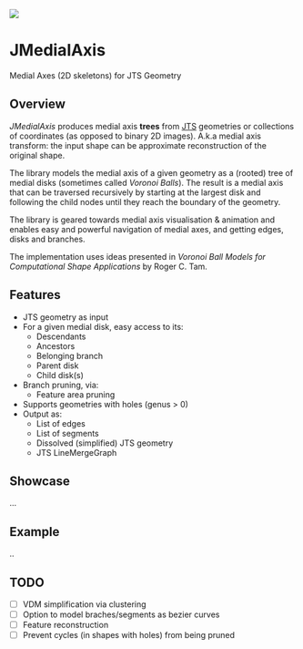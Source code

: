 [![](https://jitpack.io/v/micycle1/JMedialAxis.svg)](https://jitpack.io/#micycle1/JMedialAxis)

# JMedialAxis
Medial Axes (2D skeletons) for JTS Geometry

## Overview

*JMedialAxis* produces medial axis **trees** from [JTS](https://en.wikipedia.org/wiki/JTS_Topology_Suite) geometries or collections of coordinates (as opposed to binary 2D images). A.k.a medial axis transform: the input shape can be approximate reconstruction of the original shape.

The library models the medial axis of a given geometry as a (rooted) tree of medial disks (sometimes called *Voronoi Balls*). The result is a medial axis that can be traversed recursively by starting at the largest disk and following the child nodes until they reach the boundary of the geometry.


The library is geared towards medial axis visualisation & animation and enables easy and powerful navigation of medial axes, and getting edges, disks and branches.

The implementation uses ideas presented in *Voronoi Ball Models for Computational Shape Applications*
by Roger C. Tam.

## Features

* JTS geometry as input
* For a given medial disk, easy access to its:
  * Descendants
  * Ancestors
  * Belonging branch
  * Parent disk
  * Child disk(s)
* Branch pruning, via:
  * Feature area pruning
* Supports geometries with holes (genus > 0)
* Output as:
  * List of edges
  * List of segments
  * Dissolved (simplified) JTS geometry
  * JTS LineMergeGraph

## Showcase
...
## Example
..
## TODO
* [ ] VDM simplification via clustering
* [ ] Option to model braches/segments as bezier curves
* [ ] Feature reconstruction
* [ ] Prevent cycles (in shapes with holes) from being pruned